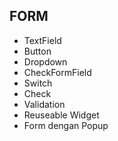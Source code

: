 ## FORM
- TextField
- Button
- Dropdown
- CheckFormField
- Switch
- Check
- Validation
- Reuseable Widget
- Form dengan Popup
